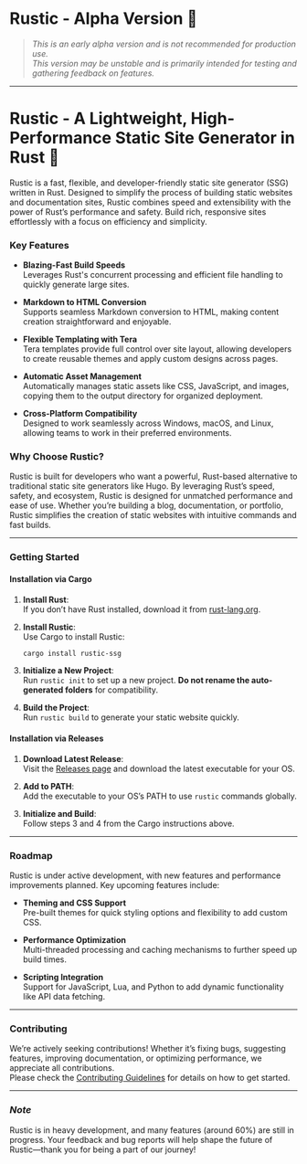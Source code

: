 # **Rustic - Alpha Version** 🚧
> *This is an early alpha version and is not recommended for production use.*  
> *This version may be unstable and is primarily intended for testing and gathering feedback on features.*

---

# Rustic - A Lightweight, High-Performance Static Site Generator in Rust 🦀

Rustic is a fast, flexible, and developer-friendly static site generator (SSG) written in Rust. Designed to simplify the process of building static websites and documentation sites, Rustic combines speed and extensibility with the power of Rust’s performance and safety. Build rich, responsive sites effortlessly with a focus on efficiency and simplicity.

### Key Features

- **Blazing-Fast Build Speeds**  
   Leverages Rust's concurrent processing and efficient file handling to quickly generate large sites.

- **Markdown to HTML Conversion**  
   Supports seamless Markdown conversion to HTML, making content creation straightforward and enjoyable.

- **Flexible Templating with Tera**  
   Tera templates provide full control over site layout, allowing developers to create reusable themes and apply custom designs across pages.

- **Automatic Asset Management**  
   Automatically manages static assets like CSS, JavaScript, and images, copying them to the output directory for organized deployment.

- **Cross-Platform Compatibility**  
   Designed to work seamlessly across Windows, macOS, and Linux, allowing teams to work in their preferred environments.

### Why Choose Rustic?

Rustic is built for developers who want a powerful, Rust-based alternative to traditional static site generators like Hugo. By leveraging Rust’s speed, safety, and ecosystem, Rustic is designed for unmatched performance and ease of use. Whether you’re building a blog, documentation, or portfolio, Rustic simplifies the creation of static websites with intuitive commands and fast builds.

---

### Getting Started
#### Installation via Cargo
1. **Install Rust**:  
   If you don’t have Rust installed, download it from [rust-lang.org](https://www.rust-lang.org/tools/install).
   
2. **Install Rustic**:  
   Use Cargo to install Rustic:  
   ```bash
   cargo install rustic-ssg
   ```
   
3. **Initialize a New Project**:  
   Run `rustic init` to set up a new project. **Do not rename the auto-generated folders** for compatibility.

4. **Build the Project**:  
   Run `rustic build` to generate your static website quickly.

#### Installation via Releases
1. **Download Latest Release**:  
   Visit the [Releases page](https://github.com/BersisSe/Rustic/releases) and download the latest executable for your OS.

2. **Add to PATH**:  
   Add the executable to your OS’s PATH to use `rustic` commands globally.

3. **Initialize and Build**:  
   Follow steps 3 and 4 from the Cargo instructions above.

---

### Roadmap

Rustic is under active development, with new features and performance improvements planned. Key upcoming features include:

- **Theming and CSS Support**  
   Pre-built themes for quick styling options and flexibility to add custom CSS.

- **Performance Optimization**  
   Multi-threaded processing and caching mechanisms to further speed up build times.

- **Scripting Integration**  
   Support for JavaScript, Lua, and Python to add dynamic functionality like API data fetching.

---

### Contributing

We’re actively seeking contributions! Whether it’s fixing bugs, suggesting features, improving documentation, or optimizing performance, we appreciate all contributions.  
Please check the [Contributing Guidelines](https://github.com/your-repo/CONTRIBUTING.md) for details on how to get started.

---

### *Note*

Rustic is in heavy development, and many features (around 60%) are still in progress. Your feedback and bug reports will help shape the future of Rustic—thank you for being a part of our journey!
